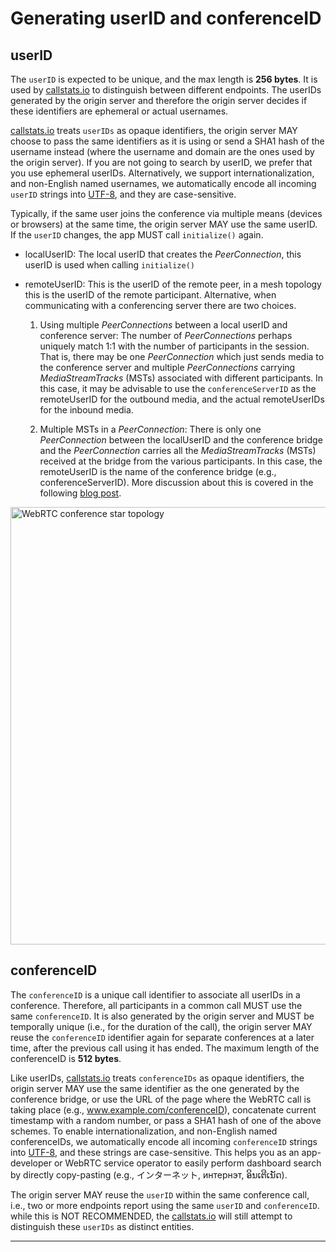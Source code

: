 
# Generating userID and conferenceID 

<!-- ## Obtaining the AppID and AppSecret -->

<!-- These are generated by [callstats.io]({{site.callstats.backend-url}}) -->
<!-- when the customer creates a new WebRTC application. -->

## userID

The `userID` is expected to be unique, and the max length is **256 bytes**. It is used by [callstats.io]({{site.callstats.backend-url}}) to distinguish between different endpoints. The userIDs generated by the origin server and therefore the origin server decides if these identifiers are ephemeral or actual usernames.

[callstats.io]({{site.callstats.backend-url}}) treats `userIDs` as opaque identifiers, the origin server MAY choose to pass the same identifiers as it is using or send a SHA1 hash of the username instead (where the username and domain are the ones used by the origin server). If you are not going to search by userID, we prefer that you use ephemeral userIDs.  Alternatively, we support internationalization, and non-English named usernames, we automatically encode all incoming `userID` strings into [UTF-8](https://en.wikipedia.org/wiki/UTF-8), and they are case-sensitive.

Typically, if the same user joins the conference via multiple means (devices or browsers) at the same time, the origin server MAY use the same userID. If the `userID` changes, the app MUST call `initialize()` again.

- localUserID: The local userID that creates the _PeerConnection_, this userID is used when calling `initialize()`

- remoteUserID: This is the userID of the remote peer, in a mesh topology this is the userID of the remote participant. Alternative, when communicating with a conferencing server there are two choices.

  1. Using multiple _PeerConnections_ between a local userID and conference server: The number of _PeerConnections_ perhaps uniquely match 1:1 with the number of participants in the session. That is, there may be one _PeerConnection_ which just sends media to the conference server and multiple _PeerConnections_ carrying _MediaStreamTracks_ (MSTs) associated with different participants. In this case, it may be advisable to use the `conferenceServerID` as the remoteUserID for the outbound media, and the actual remoteUserIDs for the inbound media.

  1. Multiple MSTs in a _PeerConnection_: There is only one _PeerConnection_ between the localUserID and the conference bridge and the _PeerConnection_ carries all the _MediaStreamTracks_ (MSTs) received at the bridge from the various participants. In this case, the remoteUserID is the name of the conference bridge (e.g., conferenceServerID). More discussion about this is covered in the following [blog post](/2015/07/17/api-update-handling-multiple-media-stream-tracks-callstats/).


<img src="/images/2015-mesh-conf-server.png" alt="WebRTC conference star topology" width="700"/>


## conferenceID

The `conferenceID` is a unique call identifier to associate all userIDs in a conference. Therefore, all participants in a common call MUST use the same `conferenceID`. It is also generated by the origin server and MUST be temporally unique (i.e., for the duration of the call), the origin server MAY reuse the `conferenceID` identifier again for separate conferences at a later time, after the previous call using it has ended. The maximum length of the conferenceID is **512 bytes**.

Like userIDs, [callstats.io]({{site.callstats.backend-url}}) treats `conferenceIDs` as opaque identifiers, the origin server MAY use the same identifier as the one generated by the conference bridge, or use the URL of the page where the WebRTC call is taking place (e.g., www.example.com/conferenceID), concatenate current timestamp with a random number, or pass a SHA1 hash of one of the above schemes. To enable internationalization, and non-English named conferenceIDs, we automatically encode all incoming `conferenceID` strings into [UTF-8](https://en.wikipedia.org/wiki/UTF-8), and these strings are case-sensitive. This helps you as an app-developer or WebRTC service operator to easily perform dashboard search by directly copy-pasting (e.g., インターネット, интернэт, ອິນເຕີເນັດ).

The origin server MAY reuse the `userID` within the same conference call, i.e., two or more endpoints report using the same `userID` and `conferenceID`. while this is NOT RECOMMENDED, the [callstats.io]({{site.callstats.backend-url}})  will still attempt to distinguish these `userIDs` as distinct entities.

---
